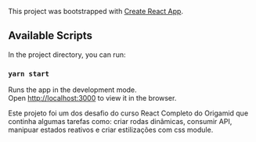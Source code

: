 This project was bootstrapped with [Create React App](https://github.com/facebook/create-react-app).

## Available Scripts

In the project directory, you can run:

### `yarn start`

Runs the app in the development mode.<br />
Open [http://localhost:3000](http://localhost:3000) to view it in the browser.


Este projeto foi um dos desafio do curso React Completo do Origamid que continha algumas tarefas como: criar rodas dinâmicas, consumir API, manipuar estados reativos e criar estilizações com css module.



